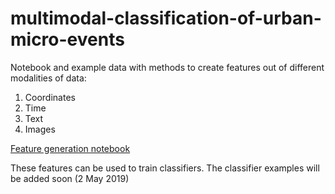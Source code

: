 # multimodal-classification-of-urban-micro-events

Notebook and example data with methods to create features out of different modalities of data:

1. Coordinates
2. Time
3. Text
4. Images

[Feature generation notebook](feature_generation_example.ipynb)

These features can be used to train classifiers. The classifier examples will  be added soon (2 May 2019)

